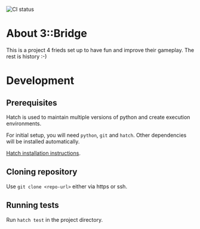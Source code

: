 ![CI status](https://github.com/kkosciusz/3bridge/actions/workflows/CI.yaml/badge.svg?event=push)

# About 3::Bridge

This is a project 4 frieds set up to have fun and improve their gameplay.
The rest is history :-)

# Development

## Prerequisites

Hatch is used to maintain multiple versions of python and create execution environments.

For initial setup, you will need `python`, `git` and `hatch`. Other dependencies will be installed automatically.

[Hatch installation instructions](https://hatch.pypa.io/1.13/install/).

## Cloning repository

Use `git clone <repo-url>` either via https or ssh.

## Running tests

Run `hatch test` in the project directory.